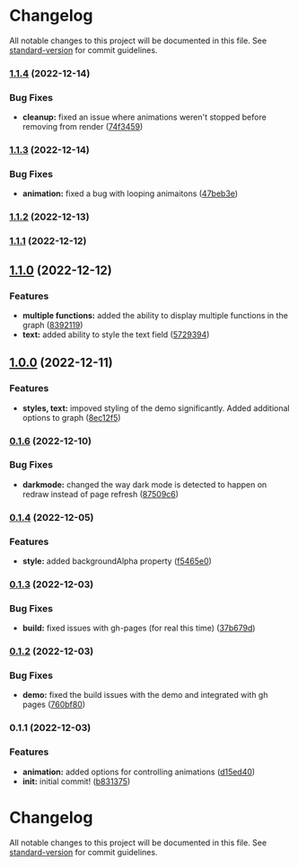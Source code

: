 # Changelog

All notable changes to this project will be documented in this file. See [standard-version](https://github.com/conventional-changelog/standard-version) for commit guidelines.

### [1.1.4](https://github.com/mimshwright/pixi-easing-graph/compare/v1.1.3...v1.1.4) (2022-12-14)

### Bug Fixes

- **cleanup:** fixed an issue where animations weren't stopped before removing from render ([74f3459](https://github.com/mimshwright/pixi-easing-graph/commit/74f3459e5bebde2d6d16943715281a60d8da477e))

### [1.1.3](https://github.com/mimshwright/pixi-easing-graph/compare/v1.1.2...v1.1.3) (2022-12-14)

### Bug Fixes

- **animation:** fixed a bug with looping animaitons ([47beb3e](https://github.com/mimshwright/pixi-easing-graph/commit/47beb3ea36373cc7d9fc5161aa55c9de29f821b6))

### [1.1.2](https://github.com/mimshwright/pixi-easing-graph/compare/v1.1.1...v1.1.2) (2022-12-13)

### [1.1.1](https://github.com/mimshwright/pixi-easing-graph/compare/v1.1.0...v1.1.1) (2022-12-12)

## [1.1.0](https://github.com/mimshwright/pixi-easing-graph/compare/v1.0.0...v1.1.0) (2022-12-12)

### Features

- **multiple functions:** added the ability to display multiple functions in the graph ([8392119](https://github.com/mimshwright/pixi-easing-graph/commit/8392119eb6bd4516d7ab15177544a27caac3d692))
- **text:** added ability to style the text field ([5729394](https://github.com/mimshwright/pixi-easing-graph/commit/5729394f92cd9e4997e53f060b871b691b0eba54))

## [1.0.0](https://github.com/mimshwright/pixi-easing-graph/compare/v0.1.6...v1.0.0) (2022-12-11)

### Features

- **styles, text:** impoved styling of the demo significantly. Added additional options to graph ([8ec12f5](https://github.com/mimshwright/pixi-easing-graph/commit/8ec12f524122bde487cb6c47719259cf25218f71))

### [0.1.6](https://github.com/mimshwright/pixi-easing-graph/compare/v0.1.5...v0.1.6) (2022-12-10)

### Bug Fixes

- **darkmode:** changed the way dark mode is detected to happen on redraw instead of page refresh ([87509c6](https://github.com/mimshwright/pixi-easing-graph/commit/87509c6ed77916643c2d4e65280ee3fdca74c4a0))

### [0.1.4](https://github.com/mimshwright/pixi-easing-graph/compare/v0.1.3...v0.1.4) (2022-12-05)

### Features

- **style:** added backgroundAlpha property ([f5465e0](https://github.com/mimshwright/pixi-easing-graph/commit/f5465e01556d6161179e0ce57f27c6daa428876c))

### [0.1.3](https://github.com/mimshwright/pixi-easing-graph/compare/v0.1.2...v0.1.3) (2022-12-03)

### Bug Fixes

- **build:** fixed issues with gh-pages (for real this time) ([37b679d](https://github.com/mimshwright/pixi-easing-graph/commit/37b679db4a97fd7534ab93a3ff2f9b17f65f495f))

### [0.1.2](https://github.com/mimshwright/pixi-easing-graph/compare/v0.1.1...v0.1.2) (2022-12-03)

### Bug Fixes

- **demo:** fixed the build issues with the demo and integrated with gh pages ([760bf80](https://github.com/mimshwright/pixi-easing-graph/commit/760bf80905ed5d259361b7a82dc7c0e9052dfef6))

### 0.1.1 (2022-12-03)

### Features

- **animation:** added options for controlling animations ([d15ed40](https://github.com/mimshwright/pixi-easing-graph/commit/d15ed40af765714fbb45d7651f3af241c1e5daf5))
- **init:** initial commit! ([b831375](https://github.com/mimshwright/pixi-easing-graph/commit/b83137520cefde20e7307d5473cd53db57ba2130))

# Changelog

All notable changes to this project will be documented in this file. See [standard-version](https://github.com/conventional-changelog/standard-version) for commit guidelines.
